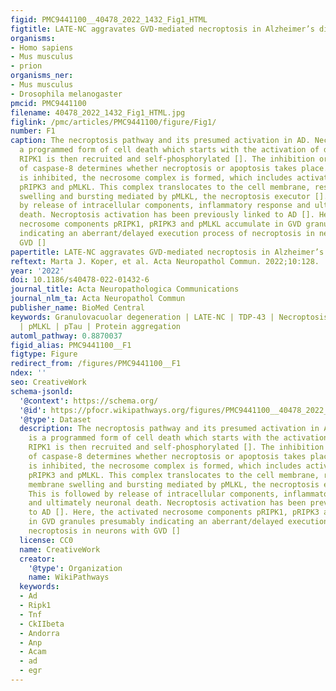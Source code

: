 ```yaml
---
figid: PMC9441100__40478_2022_1432_Fig1_HTML
figtitle: LATE-NC aggravates GVD-mediated necroptosis in Alzheimer’s disease
organisms:
- Homo sapiens
- Mus musculus
- prion
organisms_ner:
- Mus musculus
- Drosophila melanogaster
pmcid: PMC9441100
filename: 40478_2022_1432_Fig1_HTML.jpg
figlink: /pmc/articles/PMC9441100/figure/Fig1/
number: F1
caption: The necroptosis pathway and its presumed activation in AD. Necroptosis is
  a programmed form of cell death which starts with the activation of death receptors.
  RIPK1 is then recruited and self-phosphorylated []. The inhibition or activation
  of caspase-8 determines whether necroptosis or apoptosis takes place. If caspase-8
  is inhibited, the necrosome complex is formed, which includes activated pRIPK1,
  pRIPK3 and pMLKL. This complex translocates to the cell membrane, resulting in membrane
  swelling and bursting mediated by pMLKL, the necroptosis executor []. This is followed
  by release of intracellular components, inflammatory response and ultimately neuronal
  death. Necroptosis activation has been previously linked to AD []. Here, the activated
  necrosome components pRIPK1, pRIPK3 and pMLKL accumulate in GVD granules presumably
  indicating an aberrant/delayed execution process of necroptosis in neurons with
  GVD []
papertitle: LATE-NC aggravates GVD-mediated necroptosis in Alzheimer’s disease.
reftext: Marta J. Koper, et al. Acta Neuropathol Commun. 2022;10:128.
year: '2022'
doi: 10.1186/s40478-022-01432-6
journal_title: Acta Neuropathologica Communications
journal_nlm_ta: Acta Neuropathol Commun
publisher_name: BioMed Central
keywords: Granulovacuolar degeneration | LATE-NC | TDP-43 | Necroptosis | Cell death
  | pMLKL | pTau | Protein aggregation
automl_pathway: 0.8870037
figid_alias: PMC9441100__F1
figtype: Figure
redirect_from: /figures/PMC9441100__F1
ndex: ''
seo: CreativeWork
schema-jsonld:
  '@context': https://schema.org/
  '@id': https://pfocr.wikipathways.org/figures/PMC9441100__40478_2022_1432_Fig1_HTML.html
  '@type': Dataset
  description: The necroptosis pathway and its presumed activation in AD. Necroptosis
    is a programmed form of cell death which starts with the activation of death receptors.
    RIPK1 is then recruited and self-phosphorylated []. The inhibition or activation
    of caspase-8 determines whether necroptosis or apoptosis takes place. If caspase-8
    is inhibited, the necrosome complex is formed, which includes activated pRIPK1,
    pRIPK3 and pMLKL. This complex translocates to the cell membrane, resulting in
    membrane swelling and bursting mediated by pMLKL, the necroptosis executor [].
    This is followed by release of intracellular components, inflammatory response
    and ultimately neuronal death. Necroptosis activation has been previously linked
    to AD []. Here, the activated necrosome components pRIPK1, pRIPK3 and pMLKL accumulate
    in GVD granules presumably indicating an aberrant/delayed execution process of
    necroptosis in neurons with GVD []
  license: CC0
  name: CreativeWork
  creator:
    '@type': Organization
    name: WikiPathways
  keywords:
  - Ad
  - Ripk1
  - Tnf
  - CkIIbeta
  - Andorra
  - Anp
  - Acam
  - ad
  - egr
---
```

